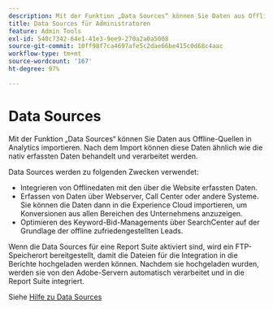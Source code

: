 ```yaml
---
description: Mit der Funktion „Data Sources“ können Sie Daten aus Offline-Quellen in Analytics importieren. Nach dem Import können diese Daten ähnlich wie die nativ erfassten Daten behandelt und verarbeitet werden.
title: Data Sources für Administratoren
feature: Admin Tools
exl-id: 540c7342-64e1-41e3-9ee9-270a2a0a5008
source-git-commit: 10ff98f7ca4697afe5c2dae66be415c0d68c4aac
workflow-type: tm+mt
source-wordcount: '167'
ht-degree: 97%

---
```


# Data Sources

Mit der Funktion „Data Sources“ können Sie Daten aus Offline-Quellen in Analytics importieren. Nach dem Import können diese Daten ähnlich wie die nativ erfassten Daten behandelt und verarbeitet werden.

Data Sources werden zu folgenden Zwecken verwendet:

* Integrieren von Offlinedaten mit den über die Website erfassten Daten.
* Erfassen von Daten über Webserver, Call Center oder andere Systeme. Sie können die Daten dann in die Experience Cloud importieren, um Konversionen aus allen Bereichen des Unternehmens anzuzeigen.
* Optimieren des Keyword-Bid-Managements über SearchCenter auf der Grundlage der offline zufriedengestellten Leads.

Wenn die Data Sources für eine Report Suite aktiviert sind, wird ein FTP-Speicherort bereitgestellt, damit die Dateien für die Integration in die Berichte hochgeladen werden können. Nachdem sie hochgeladen wurden, werden sie von den Adobe-Servern automatisch verarbeitet und in die Report Suite integriert.

Siehe [Hilfe zu Data Sources](https://experienceleague.adobe.com/docs/analytics/import/data-sources/datasrc-home.html?lang=de)
